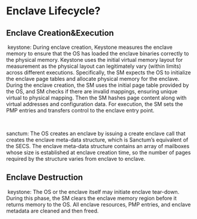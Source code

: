 # Enclave Lifecycle?

## Enclave Creation&Execution

​	keystone: During enclave creation, Keystone measures the enclave memory to ensure that the OS has loaded the enclave binaries correctly to the physical memory. Keystone uses the initial virtual memory layout for measurement as the physical layout can legitimately vary (within limits) across different executions. Specifically, the SM expects the OS to initialize the enclave page tables and allocate physical memory for the enclave. During the enclave creation, the SM uses the initial page table provided by the OS, and SM checks if there are invalid mappings, ensuring unique virtual to physical mapping. Then the SM hashes page content along with virtual addresses and configuration data. For execution, the SM sets the PMP entries and transfers control to the enclave entry point.

​	

sanctum:	The OS creates an enclave by issuing a create enclave call that creates the enclave meta-data structure, which is Sanctum’s equivalent of the SECS. The enclave meta-data structure contains an array of mailboxes whose size is established at enclave creation time, so the number of pages required by the structure varies from enclave to enclave. 

## Enclave Destruction

​	keystone: The OS or the enclave itself may initiate enclave tear-down. During this phase, the SM clears the enclave memory region before it returns memory to the OS. All enclave resources, PMP entries, and enclave metadata are cleaned and then freed.